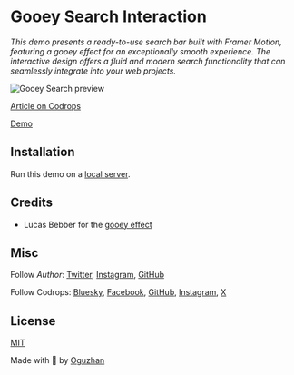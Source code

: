 # Gooey Search Interaction

_This demo presents a ready-to-use search bar built with Framer Motion, featuring a gooey effect for an exceptionally smooth experience. The interactive design offers a fluid and modern search functionality that can seamlessly integrate into your web projects._

![Gooey Search preview](https://github.com/oguzhantufenk/gooey-search/blob/main/gooey-search.gif)

[Article on Codrops](https://tympanus.net/codrops/?p=)

[Demo](https://tympanus.net/Development/.../)

## Installation

Run this demo on a [local server](https://developer.mozilla.org/en-US/docs/Learn/Common_questions/Tools_and_setup/set_up_a_local_testing_server).

## Credits

- Lucas Bebber for the [gooey effect](https://css-tricks.com/gooey-effect/)

## Misc

Follow _Author_: [Twitter](https://x.com/otfnk), [Instagram](https://www.instagram.com/otfnk/), [GitHub](https://github.com/oguzhantufenk)

Follow Codrops: [Bluesky](https://bsky.app/profile/codrops.bsky.social), [Facebook](http://www.facebook.com/codrops), [GitHub](https://github.com/codrops), [Instagram](https://www.instagram.com/codropsss/), [X](http://www.x.com/codrops)

## License

[MIT](LICENSE)

Made with :blue_heart: by [Oguzhan](http://www.codrops.com)
